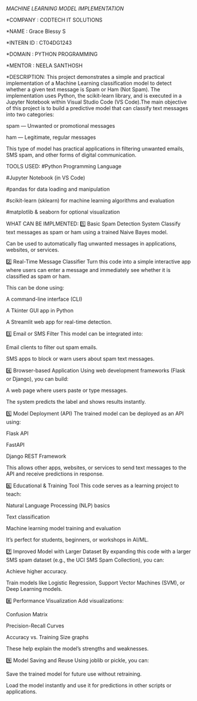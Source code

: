 _MACHINE LEARNING MODEL IMPLEMENTATION_

*COMPANY : CODTECH IT SOLUTIONS

*NAME : Grace Blessy S

*INTERN ID : CT04DG1243

*DOMAIN : PYTHON PROGRAMMING

*MENTOR : NEELA SANTHOSH

*DESCRIPTION:
This project demonstrates a simple and practical implementation of a Machine Learning classification model to detect whether a given text message is Spam or Ham (Not Spam). The implementation uses Python, the scikit-learn library, and is executed in a Jupyter Notebook within Visual Studio Code (VS Code).The main objective of this project is to build a predictive model that can classify text messages into two categories:

spam — Unwanted or promotional messages

ham — Legitimate, regular messages

This type of model has practical applications in filtering unwanted emails, SMS spam, and other forms of digital communication.

TOOLS USED:
#Python Programming Language

#Jupyter Notebook (in VS Code)

#pandas for data loading and manipulation

#scikit-learn (sklearn) for machine learning algorithms and evaluation

#matplotlib & seaborn for optional visualization

WHAT CAN BE IMPLMENTED:
1️⃣ Basic Spam Detection System
Classify text messages as spam or ham using a trained Naive Bayes model.

Can be used to automatically flag unwanted messages in applications, websites, or services.

2️⃣ Real-Time Message Classifier
Turn this code into a simple interactive app where users can enter a message and immediately see whether it is classified as spam or ham.

This can be done using:

A command-line interface (CLI)

A Tkinter GUI app in Python

A Streamlit web app for real-time detection.

3️⃣ Email or SMS Filter
This model can be integrated into:

Email clients to filter out spam emails.

SMS apps to block or warn users about spam text messages.

4️⃣ Browser-based Application
Using web development frameworks (Flask or Django), you can build:

A web page where users paste or type messages.

The system predicts the label and shows results instantly.

5️⃣ Model Deployment (API)
The trained model can be deployed as an API using:

Flask API

FastAPI

Django REST Framework

This allows other apps, websites, or services to send text messages to the API and receive predictions in response.

6️⃣ Educational & Training Tool
This code serves as a learning project to teach:

Natural Language Processing (NLP) basics

Text classification

Machine learning model training and evaluation

It’s perfect for students, beginners, or workshops in AI/ML.

7️⃣ Improved Model with Larger Dataset
By expanding this code with a larger SMS spam dataset (e.g., the UCI SMS Spam Collection), you can:

Achieve higher accuracy.

Train models like Logistic Regression, Support Vector Machines (SVM), or Deep Learning models.

8️⃣ Performance Visualization
Add visualizations:

Confusion Matrix

Precision-Recall Curves

Accuracy vs. Training Size graphs

These help explain the model’s strengths and weaknesses.

9️⃣ Model Saving and Reuse
Using joblib or pickle, you can:

Save the trained model for future use without retraining.

Load the model instantly and use it for predictions in other scripts or applications.



